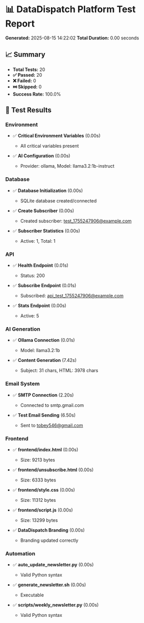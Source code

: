 
# 📊 DataDispatch Platform Test Report
**Generated:** 2025-08-15 14:22:02
**Total Duration:** 0.00 seconds

## 📈 Summary
- **Total Tests:** 20
- **✅ Passed:** 20
- **❌ Failed:** 0
- **⏭️ Skipped:** 0
- **Success Rate:** 100.0%

## 🧪 Test Results

### Environment

- ✅ **Critical Environment Variables** (0.00s)
  - All critical variables present

- ✅ **AI Configuration** (0.00s)
  - Provider: ollama, Model: llama3.2:1b-instruct

### Database

- ✅ **Database Initialization** (0.00s)
  - SQLite database created/connected

- ✅ **Create Subscriber** (0.00s)
  - Created subscriber: test_1755247906@example.com

- ✅ **Subscriber Statistics** (0.00s)
  - Active: 1, Total: 1

### API

- ✅ **Health Endpoint** (0.01s)
  - Status: 200

- ✅ **Subscribe Endpoint** (0.01s)
  - Subscribed: api_test_1755247906@example.com

- ✅ **Stats Endpoint** (0.00s)
  - Active: 5

### AI Generation

- ✅ **Ollama Connection** (0.01s)
  - Model: llama3.2:1b

- ✅ **Content Generation** (7.42s)
  - Subject: 31 chars, HTML: 3978 chars

### Email System

- ✅ **SMTP Connection** (2.20s)
  - Connected to smtp.gmail.com

- ✅ **Test Email Sending** (6.50s)
  - Sent to tobey546@gmail.com

### Frontend

- ✅ **frontend/index.html** (0.00s)
  - Size: 9213 bytes

- ✅ **frontend/unsubscribe.html** (0.00s)
  - Size: 6333 bytes

- ✅ **frontend/style.css** (0.00s)
  - Size: 11312 bytes

- ✅ **frontend/script.js** (0.00s)
  - Size: 13299 bytes

- ✅ **DataDispatch Branding** (0.00s)
  - Branding updated correctly

### Automation

- ✅ **auto_update_newsletter.py** (0.00s)
  - Valid Python syntax

- ✅ **generate_newsletter.sh** (0.00s)
  - Executable

- ✅ **scripts/weekly_newsletter.py** (0.00s)
  - Valid Python syntax

